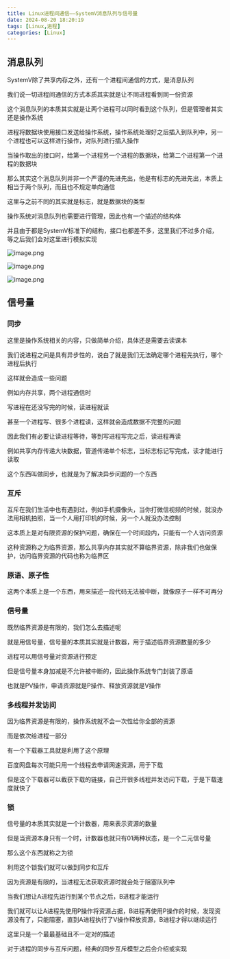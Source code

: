 ```yaml
---
title: Linux进程间通信——SystemV消息队列与信号量
date: 2024-08-20 18:20:19
tags: [Linux,进程]
categories: [Linux]
---
```


## 消息队列

SystemV除了共享内存之外，还有一个进程间通信的方式，是消息队列

我们说一切进程间通信的方式本质其实就是让不同进程看到同一份资源

这个消息队列的本质其实就是让两个进程可以同时看到这个队列，但是管理者其实还是操作系统

进程将数据块使用接口发送给操作系统，操作系统处理好之后插入到队列中，另一个进程也可以这样进行操作，对队列进行插入操作

当操作取出的接口时，给第一个进程另一个进程的数据块，给第二个进程第一个进程的数据块

那么其实这个消息队列并非一个严谨的先进先出，他是有标志的先进先出，本质上相当于两个队列，而且也不规定单向通信

这里与之前不同的其实就是标志，就是数据块的类型

操作系统对消息队列也需要进行管理，因此也有一个描述的结构体

并且由于都是SystemV标准下的结构，接口也都差不多，这里我们不过多介绍，等之后我们会对这里进行模拟实现

![image.png](https://s2.loli.net/2024/08/20/ECMdKuo2jNRrVzH.png)

![image.png](https://s2.loli.net/2024/08/20/6IRkPbDavcd9Uxg.png)

![image.png](https://s2.loli.net/2024/08/20/CEDdFgVaMoeQ7Tk.png)

## 信号量

### 同步

这里是操作系统相关的内容，只做简单介绍，具体还是需要去读课本

我们说进程之间是具有异步性的，说白了就是我们无法确定哪个进程先执行，哪个进程后执行

这样就会造成一些问题

例如内存共享，两个进程通信时

写进程在还没写完的时候，读进程就读

甚至一个进程写、很多个进程读，这样就会造成数据不完整的问题

因此我们有必要让读进程等待，等到写进程写完之后，读进程再读

例如共享内存传递大块数据，管道传递单个标志，当标志标记写完成，读才能进行读取

这个东西叫做同步，也就是为了解决异步问题的一个东西

### 互斥

互斥在我们生活中也有遇到过，例如手机摄像头，当你打微信视频的时候，就没办法用相机拍照，当一个人用打印机的时候，另一个人就没办法控制

这本质上是对有限资源的保护问题，确保在一个时间段内，只能有一个人访问资源

这种资源称之为临界资源，那么共享内存其实就不算临界资源，除非我们也做保护，访问临界资源的代码也称为临界区

### 原语、原子性

这两个本质上是一个东西，用来描述一段代码无法被中断，就像原子一样不可再分

### 信号量

既然临界资源是有限的，我们怎么去描述呢

就是用信号量，信号量的本质其实就是计数器，用于描述临界资源数量的多少

进程可以用信号量对资源进行预定

但是信号量本身加减是不允许被中断的，因此操作系统专门封装了原语

也就是PV操作，申请资源就是P操作、释放资源就是V操作

### 多线程并发访问

因为临界资源是有限的，操作系统就不会一次性给你全部的资源

而是依次给进程一部分

有一个下载器工具就是利用了这个原理

百度网盘每次可能只用一个线程去申请网速资源，用于下载

但是这个下载器可以截获下载的链接，自己开很多线程并发访问下载，于是下载速度就快了

### 锁

信号量的本质其实就是一个计数器，用来表示资源的数量

但是当资源本身只有一个时，计数器也就只有01两种状态，是一个二元信号量

那么这个东西就称之为锁

利用这个锁我们就可以做到同步和互斥

因为资源是有限的，当进程无法获取资源时就会处于阻塞队列中

当我们想让A进程先运行到某个节点之后，B进程才能运行

我们就可以让A进程先使用P操作将资源占据，B进程再使用P操作的时候，发现资源没有了，只能阻塞，直到A进程执行了V操作释放资源，B进程才得以继续运行

这里只是一个最最基础且不一定对的描述

对于进程的同步与互斥问题，经典的同步互斥模型之后会介绍或实现



